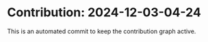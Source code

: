 # Contribution: 2024-12-03-04-24
This is an automated commit to keep the contribution graph active.

